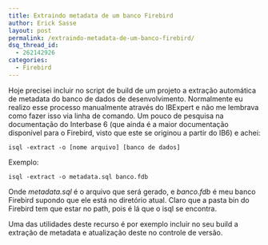 ```yaml
---
title: Extraindo metadata de um banco Firebird
author: Erick Sasse
layout: post
permalink: /extraindo-metadata-de-um-banco-firebird/
dsq_thread_id:
  - 262142926
categories:
  - Firebird
---
```

Hoje precisei incluir no script de build de um projeto a extra&ccedil;&atilde;o autom&aacute;tica de metadata do banco de dados de desenvolvimento. Normalmente eu realizo esse processo manualmente atrav&eacute;s do IBExpert e n&atilde;o me lembrava como fazer isso via linha de comando. Um pouco de pesquisa na documenta&ccedil;&atilde;o do Interbase 6 (que ainda &eacute; a maior documenta&ccedil;&atilde;o dispon&iacute;vel para o Firebird, visto que este se originou a partir do IB6) e achei:

`isql -extract -o [nome arquivo] [banco de dados]`

Exemplo:

`isql -extract -o metadata.sql banco.fdb`

Onde *metadata.sql* &eacute; o arquivo que ser&aacute; gerado, e *banco.fdb* &eacute; meu banco Firebird supondo que ele est&aacute; no diret&oacute;rio atual. Claro que a pasta bin do Firebird tem que estar no path, pois &eacute; l&aacute; que o isql se encontra.

Uma das utilidades deste recurso &eacute; por exemplo incluir no seu build a extra&ccedil;&atilde;o de metadata e atualiza&ccedil;&atilde;o deste no controle de vers&atilde;o.